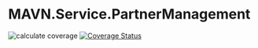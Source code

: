 # MAVN.Service.PartnerManagement

![calculate coverage](https://github.com/OpenMAVN/MAVN.Service.PartnerManagement/workflows/coverage%20report/badge.svg)
[![Coverage Status](https://coveralls.io/repos/github/OpenMAVN/MAVN.Service.PartnerManagement/badge.svg?branch=master)](https://coveralls.io/github/OpenMAVN/MAVN.Service.PartnerManagement?branch=master)
